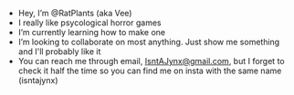 -  Hey, I’m @RatPlants (aka Vee)
- I really like psycological horror games
- I’m currently learning how to make one
- I’m looking to collaborate on most anything. Just show me something and I'll probably like it
- You can reach me through email, IsntAJynx@gmail.com, but I forget to check it half the time so you can find me on insta with the same name (isntajynx)
